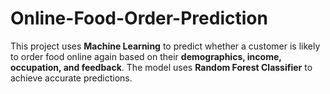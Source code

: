 # Online-Food-Order-Prediction
This project uses **Machine Learning** to predict whether a customer is likely to order food online again based on their **demographics, income, occupation, and feedback**.   The model uses **Random Forest Classifier** to achieve accurate predictions.

